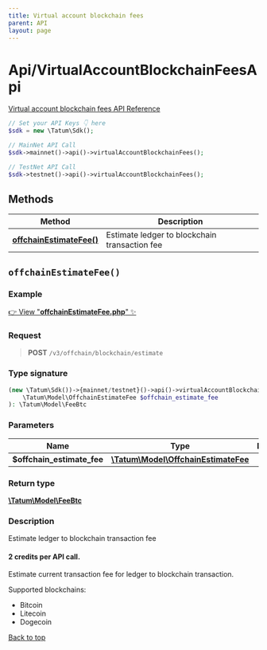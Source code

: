 ```yaml
---
title: Virtual account blockchain fees
parent: API
layout: page
---
```


# Api/VirtualAccountBlockchainFeesApi

[Virtual account blockchain fees API Reference](https://apidoc.tatum.io/tag/Virtual-account-blockchain-fees/)

```php
// Set your API Keys 👇 here
$sdk = new \Tatum\Sdk();

// MainNet API Call
$sdk->mainnet()->api()->virtualAccountBlockchainFees();

// TestNet API Call
$sdk->testnet()->api()->virtualAccountBlockchainFees();
```

## Methods

Method | Description
------------- | -------------
[**offchainEstimateFee()**](#offchainestimatefee) | Estimate ledger to blockchain transaction fee


## `offchainEstimateFee()`

### Example

[👉 View "**offchainEstimateFee.php**" ✨](https://github.com/tatumio/tatum-php/blob/master/examples/Api/VirtualAccountBlockchainFeesApi/offchainEstimateFee.php)

### Request

> **POST** `/v3/offchain/blockchain/estimate`

### Type signature

```php
(new \Tatum\Sdk())->{mainnet/testnet}()->api()->virtualAccountBlockchainFees()->offchainEstimateFee(
    \Tatum\Model\OffchainEstimateFee $offchain_estimate_fee
): \Tatum\Model\FeeBtc
```

### Parameters

Name | Type | Description  | Notes
------------- | ------------- | ------------- | -------------
 **$offchain_estimate_fee** | [**\Tatum\Model\OffchainEstimateFee**](../../Model/OffchainEstimateFee) |  |

### Return type

[**\Tatum\Model\FeeBtc**](../../Model/FeeBtc)

### Description

Estimate ledger to blockchain transaction fee

<h4>2 credits per API call.</h4>

 Estimate current transaction fee for ledger to blockchain transaction.

 Supported blockchains: 

<ul> <li>Bitcoin</li> <li>Litecoin</li> <li>Dogecoin</li> </ul>

[Back to top](#top)

